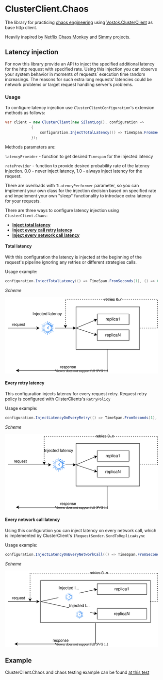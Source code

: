 # ClusterClient.Chaos

The library for practicing [chaos engineering](https://principlesofchaos.org/) using [Vostok.ClusterClient](https://github.com/vostok/clusterclient.core "Vostok.ClusterClient") as base http  client.

Heavily inspired by [Netflix Chaos Monkey](https://github.com/Netflix/chaosmonkey) and [Simmy](https://github.com/Polly-Contrib/Simmy) projects.

## Latency injection

For now this library provide an API to inject the specified additional latency for the http request with specified rate. 
Using this injection you can observe your system behavior in moments of requests` execution time random increasings. 
The reasons for such extra long requests' latencies could be network problems or target request handling server's problems.

### Usage

To configure latency injection use `ClusterClientConfiguration`'s extension methods as follows:
```c#
var client = new ClusterClient(new SilentLog(), configuration =>
            {
                configuration.InjectTotalLatency(() => TimeSpan.FromSeconds(1), () => 0.05); //adds extra 1 second latency with 5% probability
            });
```
Methods parameters are:

`latencyProvider` - function to get desired `Timespan` for the injected latency

`rateProvider` - function to provide desired probability rate of the latency injection. 
0.0 - never inject latency, 1.0 - always inject latency for the request.

There are overloads with `ILatencyPerformer` parameter, so you can implement your own class for the injection decision based on specified rate and impelement your own "sleep" functionality to introduce extra latency for your requests.

There are three ways to configure latency injection using `ClusterClient.Chaos`:
- **[Inject total latency](#total-latency)**
- **[Inject every call retry latency](#every-retry-latency)**
- **[Inject every network call latency]()**

#### Total latency
With this configuration the latency is injected at the beginning of the request's pipeline
ignoring any retries or different strategies calls.

Usage example:
```c#
configuration.InjectTotalLatency(() => TimeSpan.FromSeconds(1), () => 0.05);
```
*Scheme*

![](docs/Total.svg)

#### Every retry latency
This configuration injects latency for every request retry. Request retry policy is configured with ClisterClients's `RetryPolicy`

Usage example:
```c#
configuration.InjectLatencyOnEveryRetry(() => TimeSpan.FromSeconds(1), () => 0.05);
```

*Scheme*

![](docs/Retry.svg)

#### Every network call latency

Using this configuration you can inject latency on every network call, which is implemented by ClusterClient's 
`IRequestSender.SendToReplicaAsync`

Usage example:
```c#
configuration.InjectLatencyOnEveryNetworkCall(() => TimeSpan.FromSeconds(1), () => 0.05);
```

*Scheme*

![](docs/Network.svg)

## Example

ClusterClient.Chaos and chaos testing example can be found [at this test](Example.ChaosTesting/LatencyTests.cs)

<!--
with detailed explanation in [docs]().

[comment]: # (todo docs)

### Blog post

[Chaos testing with Vostok.ClusterClient]() - by Andrey Shumeev

[comment]: # (todo article and link)
-->